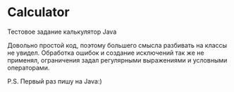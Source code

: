 # Calculator
Тестовое задание калькулятор Java

Довольно простой код, поэтому большего смысла разбивать на классы не увидел.
Обработка ошибок и создание исключений так же не применял, ограничения задал регулярными выражениями и условными операторами.

P.S. Первый раз пишу на Java:)
